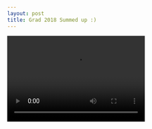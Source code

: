 ```yaml
---
layout: post
title: Grad 2018 Summed up :)  
---
```


<video src="https://video-ort2-1.xx.fbcdn.net/v/t42.3356-2/33583965_10214002983142095_1369235256137220096_n.mp4/video-1527523786.mp4?_nc_cat=0&vabr=1053427&oh=a0946591912b32fa4ce89236770fa053&oe=5B1C9A1E&dl=1" width="320" height="200" controls preload></video>
